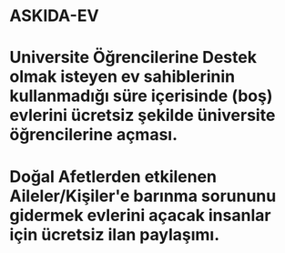 # ASKIDA-EV


# Universite Öğrencilerine Destek olmak isteyen ev sahiblerinin kullanmadığı süre içerisinde (boş) evlerini ücretsiz şekilde üniversite öğrencilerine açması.
# Doğal Afetlerden etkilenen Aileler/Kişiler'e barınma sorununu gidermek evlerini açacak insanlar için ücretsiz ilan paylaşımı.
